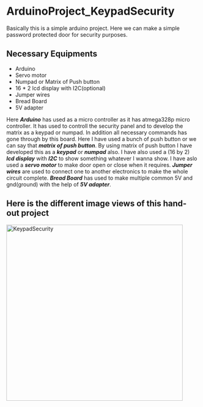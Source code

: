 # ArduinoProject_KeypadSecurity

Basically this is a simple arduino project. 
Here we can make a simple password protected door for security purposes.

## Necessary Equipments

- Arduino 
- Servo motor
- Numpad or Matrix of Push button
- 16 * 2 lcd display with I2C(optional)
- Jumper wires
- Bread Board
- 5V adapter


Here ***Arduino*** has used as a micro controller as it has atmega328p micro controller. It has used to controll the security panel and to develop the matrix as a keypad or numpad. In addition all necessary commands has gone through by this board.
Here I have used a bunch of push button or we can say that ***matrix of push button***. By using matrix of push button I have developed this as a ***keypad*** or ***numpad*** also. 
I have also used a (16 by 2) ***lcd display*** with ***I2C*** to show something whatever I wanna show.
I have aslo used a ***servo motor*** to make door open or close when it requires.
***Jumper wires*** are used to connect one to another electronics to make the whole circuit complete.
***Bread Board*** has used to make multiple common 5V and gnd(ground) with the help of ***5V adapter***.

## Here is the different image views of this hand-out project

<img width="461" alt="KeypadSecurity" src="https://user-images.githubusercontent.com/64744693/87662393-f7304380-c783-11ea-81c3-3234a8975402.png">
